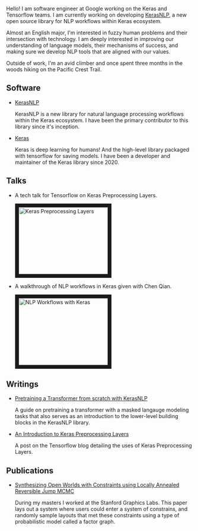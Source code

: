 Hello! I am software engineer at Google working on the Keras and Tensorflow
teams. I am currently working on developing [KerasNLP](https://github.com/keras-team/keras-nlp),
a new open source library for NLP workflows within Keras ecosystem.

Almost an English major, I'm interested in fuzzy human problems and their
intersection with technology. I am deeply interested in improving our
understanding of language models, their mechanisms of success, and making sure
we develop NLP tools that are aligned with our values.

Outside of work, I'm an avid climber and once spent three months in the woods
hiking on the Pacific Crest Trail.

## Software

- [KerasNLP](https://github.com/keras-team/keras-nlp)

  KerasNLP is a new library for natural language processing workflows within
  the Keras ecosystem. I have been the primary contributor to this library since
  it's inception.

- [Keras](https://github.com/keras-team/keras)

  Keras is deep learning for humans! And the high-level library packaged with
  tensorflow for saving models. I have been a developer and maintainer of the
  Keras library since 2020.

## Talks

- A tech talk for Tensorflow on Keras Preprocessing Layers.

  <a href="http://www.youtube.com/watch?feature=player_embedded&v=GVShIIh3_yE"
  target="_blank"><img src="http://img.youtube.com/vi/GVShIIh3_yE/0.jpg"
  alt="Keras Preprocessing Layers" width="240" height="180" border="10" /></a>

- A walkthrough of NLP workflows in Keras given with Chen Qian.

  <a href="http://www.youtube.com/watch?feature=player_embedded&v=gZIP-_2XYMM"
  target="_blank"><img src="http://img.youtube.com/vi/gZIP-_2XYMM/0.jpg"
  alt="NLP Workflows with Keras" width="240" height="180" border="10" /></a>

## Writings

- [Pretraining a Transformer from scratch with KerasNLP](https://keras.io/guides/keras_nlp/transformer_pretraining/)
  
  A guide on pretraining a transformer with a masked langauge modeling tasks
  that also serves as an introduction to the lower-level building blocks in the
  KerasNLP library.

- [An Introduction to Keras Preprocessing Layers](https://blog.tensorflow.org/2021/11/an-introduction-to-keras-preprocessing.html)
  
  A post on the Tensorflow blog detailing the uses of Keras Preprocessing
  Layers.

## Publications

- [Synthesizing Open Worlds with Constraints using Locally Annealed Reversible Jump MCMC](https://graphics.stanford.edu/~lfyg/owl.pdf)

  During my masters I worked at the Stanford Graphics Labs. This paper lays out
  a system where users could enter a system of constrains, and randomly sample
  layouts that met these constraints using a type of probabilistic model called
  a factor graph.
